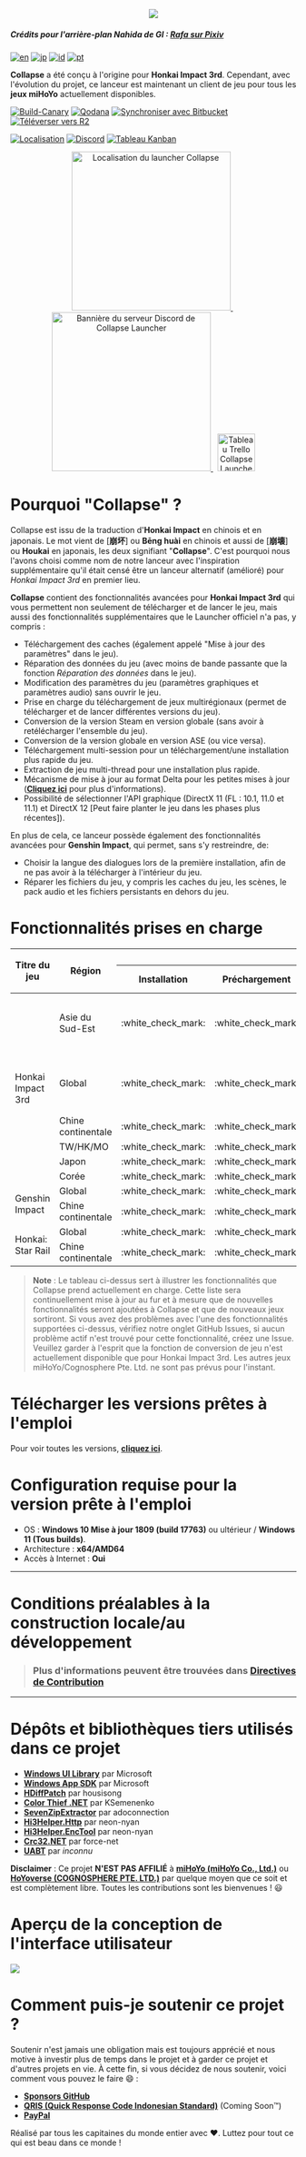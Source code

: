 
<p align="center">
  <img src="https://raw.githubusercontent.com/neon-nyan/CollapseLauncher-Page/main/images/NewBannerv2_color.webp"/>
</p>

##### Crédits pour l'arrière-plan Nahida de GI : [Rafa sur Pixiv](https://www.pixiv.net/en/users/3970196)

[![en](https://img.shields.io/badge/lang-en-red.svg)](https://github.com/neon-nyan/Collapse/blob/main/README.md) [![jp](https://img.shields.io/badge/lang-jp-red.svg)](https://github.com/neon-nyan/Collapse/blob/main/README.ja-jp.md) [![id](https://img.shields.io/badge/lang-id-red.svg)](https://github.com/neon-nyan/Collapse/blob/main/README.id-id.md) [![pt](https://img.shields.io/badge/lang-pt-red.svg)](https://github.com/neon-nyan/Collapse/blob/main/README.pt-pt.md)

**Collapse** a été conçu à l'origine pour **Honkai Impact 3rd**. Cependant, avec l'évolution du projet, ce lanceur est maintenant un client de jeu pour tous les **jeux miHoYo** actuellement disponibles.

[![Build-Canary](https://github.com/neon-nyan/Collapse/actions/workflows/build.yml/badge.svg?branch=main)](https://github.com/neon-nyan/Collapse/actions/workflows/build.yml)
[![Qodana](https://github.com/CollapseLauncher/Collapse/actions/workflows/qodana-scan.yml/badge.svg)](https://github.com/CollapseLauncher/Collapse/actions/workflows/qodana-scan.yml)
[![Synchroniser avec Bitbucket](https://github.com/neon-nyan/CollapseLauncher-ReleaseRepo/actions/workflows/sync-to-bitbucket.yml/badge.svg)](https://github.com/neon-nyan/CollapseLauncher-ReleaseRepo/actions/workflows/sync-to-bitbucket.yml)
[![Téléverser vers R2](https://github.com/neon-nyan/CollapseLauncher-ReleaseRepo/actions/workflows/upload-to-r2.yml/badge.svg)](https://github.com/neon-nyan/CollapseLauncher-ReleaseRepo/actions/workflows/upload-to-r2.yml)


[![Localisation](https://img.shields.io/badge/Localisation-Transifex-blue)](https://explore.transifex.com/collapse-launcher/collapse-mainapp/)
[![Discord](https://img.shields.io/badge/Rejoins_la_communauté-Discord-5865F2)](https://discord.gg/vJd2exaS7j)
[![Tableau Kanban](https://img.shields.io/badge/Tableau_Kanban-Trello-white)](https://trello.com/b/rsqrnn15/collapse-launcher-tracker)

<p align="center">
    <a href="https://explore.transifex.com/collapse-launcher/collapse-mainapp/" target="_blank">
       <img src="https://upload.wikimedia.org/wikipedia/commons/f/f7/Transifex_logo.svg" alt="Localisation du launcher Collapse" Width=280/>
	</a>
    &nbsp;
    <a href="https://discord.gg/vJd2exaS7j" target="_blank">
        <img src="https://discordapp.com/api/guilds/1116150300324139131/widget.png?style=banner2" alt="Bannière du serveur Discord de Collapse Launcher" Width=280/>
    </a>
    &nbsp;
    <a href="https://trello.com/b/rsqrnn15/collapse-launcher-tracker" target="_blank">
        <img src="https://cdn.discordapp.com/attachments/593053443761897482/1137795596191797318/logo-gradient-white-trello.svg" alt="Tableau Trello Collapse Launcher" Height=66/>
    </a>
</p>

# Pourquoi "Collapse" ?
Collapse est issu de la traduction d'**Honkai Impact** en chinois et en japonais. Le mot vient de [**崩坏**] ou **Bēng huài** en chinois et aussi de [**崩壊**] ou **Houkai** en japonais, les deux signifiant "**Collapse**". C'est pourquoi nous l'avons choisi comme nom de notre lanceur avec l'inspiration supplémentaire qu'il était censé être un lanceur alternatif (amélioré) pour *Honkai Impact 3rd* en premier lieu.

**Collapse** contient des fonctionnalités avancées pour **Honkai Impact 3rd** qui vous permettent non seulement de télécharger et de lancer le jeu, mais aussi des fonctionnalités supplémentaires que le Launcher officiel n'a pas, y compris :
* Téléchargement des caches (également appelé "Mise à jour des paramètres" dans le jeu).
* Réparation des données du jeu (avec moins de bande passante que la fonction *Réparation des données* dans le jeu).
* Modification des paramètres du jeu (paramètres graphiques et paramètres audio) sans ouvrir le jeu.
* Prise en charge du téléchargement de jeux multirégionaux (permet de télécharger et de lancer différentes versions du jeu).
* Conversion de la version Steam en version globale (sans avoir à retélécharger l'ensemble du jeu).
* Conversion de la version globale en version ASE (ou vice versa).
* Téléchargement multi-session pour un téléchargement/une installation plus rapide du jeu.
* Extraction de jeu multi-thread pour une installation plus rapide.
* Mécanisme de mise à jour au format Delta pour les petites mises à jour ([**Cliquez ici**](https://github.com/neon-nyan/CollapseLauncher/wiki/Update-Game-Region-with-Delta-Patch) pour plus d'informations).
* Possibilité de sélectionner l'API graphique (DirectX 11 (FL : 10.1, 11.0 et 11.1) et DirectX 12 [Peut faire planter le jeu dans les phases plus récentes]).

En plus de cela, ce lanceur possède également des fonctionnalités avancées pour **Genshin Impact**, qui permet, sans s'y restreindre, de:
* Choisir la langue des dialogues lors de la première installation, afin de ne pas avoir à la télécharger à l'intérieur du jeu.
* Réparer les fichiers du jeu, y compris les caches du jeu, les scènes, le pack audio et les fichiers persistants en dehors du jeu.

# Fonctionnalités prises en charge 
<table>
  <thead>
    <tr>
      <th rowspan="2">Titre du jeu</th>
      <th rowspan="2">Région</th>
      <th colspan="7">Fonctionnalités</th>
    </tr>
    <tr>
      <th>Installation</th>
      <th>Préchargement</th>
      <th>Mise à jour</th>
      <th>Réparation du jeu</th>
      <th>Mise à jour du cache</th>
      <th>Paramètres du jeu</th>
      <th>Conversion des régions de jeu</th>
    </tr>
  </thead>
  <tbody>
    <tr>
      <td rowspan="6">Honkai Impact 3rd</td>
      <td>Asie du Sud-Est</td>
      <td>:white_check_mark:</td>
      <td>:white_check_mark:</td>
      <td>:white_check_mark: (Mises à jour normales et au format Delta disponibles)</td>
      <td>:white_check_mark:</td>
      <td>:white_check_mark:</td>
      <td>:white_check_mark:</td>
      <td>:white_check_mark: <br> (De ASE -&gt Global) </td>
    </tr>
    <tr>
      <td>Global</td>
      <td>:white_check_mark:</td>
      <td>:white_check_mark:</td>
      <td>:white_check_mark: (Mises à jour normales et au format Delta disponibles)</td>
      <td>:white_check_mark:</td>
      <td>:white_check_mark:</td>
      <td>:white_check_mark:</td>
      <td>:white_check_mark: <br> (De Steam -&gt; Global) <br> (De Global -&gt; ASE) </td>
    </tr>
    <tr>
      <td>Chine continentale</td>
      <td>:white_check_mark:</td>
      <td>:white_check_mark:</td>
      <td>:white_check_mark:</td>
      <td>:white_check_mark:</td>
      <td>:white_check_mark:</td>
      <td>:white_check_mark:</td>
      <td>N/A</td>
    </tr>
    <tr>
      <td>TW/HK/MO</td>
      <td>:white_check_mark:</td>
      <td>:white_check_mark:</td>
      <td>:white_check_mark:</td>
      <td>:white_check_mark:</td>
      <td>:white_check_mark:</td>
      <td>:white_check_mark:</td>
      <td>N/A</td>
    </tr>
    <tr>
      <td>Japon</td>
      <td>:white_check_mark:</td>
      <td>:white_check_mark:</td>
      <td>:white_check_mark:</td>
      <td>:white_check_mark:</td>
      <td>:white_check_mark:</td>
      <td>:white_check_mark:</td>
      <td>N/A</td>
    </tr>
    <tr>
      <td>Corée</td>
      <td>:white_check_mark:</td>
      <td>:white_check_mark:</td>
      <td>:white_check_mark:</td>
      <td>:white_check_mark:</td>
      <td>:white_check_mark:</td>
      <td>:white_check_mark:</td>
      <td>N/A</td>
    </tr>
    <tr>
      <td rowspan="2">Genshin Impact</td>
      <td>Global</td>
      <td>:white_check_mark:</td>
      <td>:white_check_mark:</td>
      <td>:white_check_mark:</td>
      <td>:white_check_mark:</td>
      <td>N/A</td>
      <td>:white_check_mark:</td>
      <td>N/A</td>
    </tr>
    <tr>
      <td>Chine continentale</td>
      <td>:white_check_mark:</td>
      <td>:white_check_mark:</td>
      <td>:white_check_mark:</td>
      <td>:white_check_mark:</td>
      <td>N/A</td>
      <td>:white_check_mark:</td>
      <td>N/A</td>
    </tr>
    <tr>
      <td rowspan="2">Honkai: Star Rail</td>
      <td>Global</td>
      <td>:white_check_mark:</td>
      <td>:white_check_mark:</td>
      <td>:white_check_mark:</td>
      <td>:white_check_mark:</td>
      <td>:white_check_mark:</td>
      <td>:white_check_mark:</td>
      <td>N/A</td>
    </tr>
    <tr>
      <td>Chine continentale</td>
      <td>:white_check_mark:</td>
      <td>:white_check_mark:</td>
      <td>:white_check_mark:</td>
      <td>:white_check_mark:</td>
      <td>:white_check_mark:</td>
      <td>:white_check_mark:</td>
      <td>N/A</td>
    </tr>
  </tbody>
</table>

> **Note** :
> Le tableau ci-dessus sert à illustrer les fonctionnalités que Collapse prend actuellement en charge. Cette liste sera continuellement mise à jour au fur et à mesure que de nouvelles fonctionnalités seront ajoutées à Collapse et que de nouveaux jeux sortiront. Si vous avez des problèmes avec l'une des fonctionnalités supportées ci-dessus, vérifiez notre onglet GitHub Issues, si aucun problème actif n'est trouvé pour cette fonctionnalité, créez une Issue.
> Veuillez garder à l'esprit que la fonction de conversion de jeu n'est actuellement disponible que pour Honkai Impact 3rd. Les autres jeux miHoYo/Cognosphere Pte. Ltd. ne sont pas prévus pour l'instant.

# Télécharger les versions prêtes à l'emploi
Pour voir toutes les versions, [**cliquez ici**](https://github.com/neon-nyan/CollapseLauncher/releases).

# Configuration requise pour la version prête à l'emploi
- OS : **Windows 10 Mise à jour 1809 (build 17763)** ou ultérieur / **Windows 11 (Tous builds)**.
- Architecture : **x64/AMD64**
- Accès à Internet : **Oui**

***

# Conditions préalables à la construction locale/au développement
> ### Plus d'informations peuvent être trouvées dans [**Directives de Contribution**](https://github.com/neon-nyan/Collapse/blob/main/CONTRIBUTING.md)

***

# Dépôts et bibliothèques tiers utilisés dans ce projet
- [**Windows UI Library**](https://github.com/microsoft/microsoft-ui-xaml) par Microsoft
- [**Windows App SDK**](https://github.com/microsoft/WindowsAppSDK) par Microsoft
- [**HDiffPatch**](https://github.com/sisong/HDiffPatch) par housisong
- [**Color Thief .NET**](https://github.com/neon-nyan/ColorThief) par KSemenenko
- [**SevenZipExtractor**](https://github.com/neon-nyan/SevenZipExtractor) par adoconnection
- [**Hi3Helper.Http**](https://github.com/neon-nyan/Hi3Helper.Http) par neon-nyan
- [**Hi3Helper.EncTool**](https://github.com/neon-nyan/Hi3Helper.EncTool) par neon-nyan
- [**Crc32.NET**](https://github.com/neon-nyan/Crc32.NET) par force-net
- [**UABT**](https://github.com/neon-nyan/UABT) par _inconnu_

**Disclaimer** : Ce projet **N'EST PAS AFFILIÉ** à [**miHoYo (miHoYo Co., Ltd.)**](https://www.mihoyo.com/) ou [**HoYoverse (COGNOSPHERE PTE. LTD.)**](https://www.hoyoverse.com/en-us) par quelque moyen que ce soit et est complètement libre. Toutes les contributions sont les bienvenues ! 😃

# Aperçu de la conception de l'interface utilisateur
![](https://raw.githubusercontent.com/neon-nyan/CollapseLauncher-Page/main/images/UI%20Overview%20RC2.webp)

# Comment puis-je soutenir ce projet ?
Soutenir n'est jamais une obligation mais est toujours apprécié et nous motive à investir plus de temps dans le projet et à garder ce projet et d'autres projets en vie. À cette fin, si vous décidez de nous soutenir, voici comment vous pouvez le faire :smile: :
- **[Sponsors GitHub](https://github.com/sponsors/neon-nyan)**
- **[QRIS (Quick Response Code Indonesian Standard)](https://qris.id/homepage/)** (Coming Soon:tm:)
- **[PayPal](https://paypal.me/neonnyan)**

Réalisé par tous les capitaines du monde entier avec ❤️. Luttez pour tout ce qui est beau dans ce monde !
